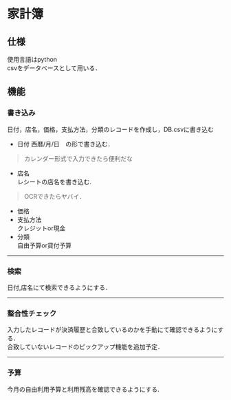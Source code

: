 # 家計簿

## 仕様
使用言語はpython \
csvをデータベースとして用いる．



## 機能
### 書き込み 
日付，店名，価格，支払方法，分類のレコードを作成し，DB.csvに書き込む
 * 日付
 西暦/月/日　の形で書き込む．
 > カレンダー形式で入力できたら便利だな
 * 店名\
 レシートの店名を書き込む.
 > OCRできたらヤバイ．
 * 価格
 * 支払方法\
 クレジットor現金
 * 分類\
 自由予算or貸付予算
 
---
### 検索 
日付,店名にて検索できるようにする．

---
### 整合性チェック 
入力したレコードが決済履歴と合致しているのかを手動にて確認できるようにする． \
合致していないレコードのピックアップ機能を追加予定．

---
### 予算 
今月の自由利用予算と利用残高を確認できるようにする.